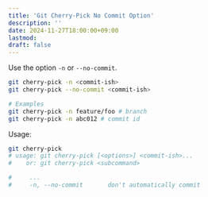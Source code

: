 ```yaml
---
title: 'Git Cherry-Pick No Commit Option'
description: ''
date: 2024-11-27T18:00:00+09:00
lastmod: 
draft: false
---
```


Use the option ``-n`` or ``--no-commit``.

```bash
git cherry-pick -n <commit-ish>
git cherry-pick --no-commit <commit-ish>

# Examples
git cherry-pick -n feature/foo # branch
git cherry-pick -n abc012 # commit id
```

Usage:

```bash
git cherry-pick
# usage: git cherry-pick [<options>] <commit-ish>...
#    or: git cherry-pick <subcommand>

#     ...
#     -n, --no-commit       don't automatically commit
```
